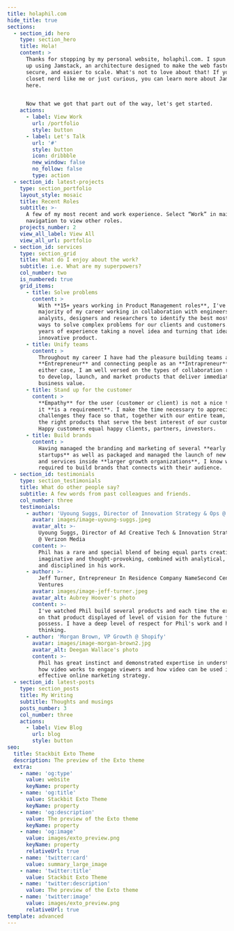 ```yaml
---
title: holaphil.com
hide_title: true
sections:
  - section_id: hero
    type: section_hero
    title: Hola!
    content: >
      Thanks for stopping by my personal website, holaphil.com. I spun this site
      up using Jamstack, an architecture designed to make the web faster, more
      secure, and easier to scale. What's not to love about that! If you're a
      closet nerd like me or just curious, you can learn more about Jamstack
      here.


      Now that we got that part out of the way, let's get started.
    actions:
      - label: View Work
        url: /portfolio
        style: button
      - label: Let's Talk
        url: '#'
        style: button
        icon: dribbble
        new_window: false
        no_follow: false
        type: action
  - section_id: latest-projects
    type: section_portfolio
    layout_style: mosaic
    title: Recent Roles
    subtitle: >-
      A few of my most recent and work experience. Select “Work” in main
      navigation to view other roles.
    projects_number: 2
    view_all_label: View All
    view_all_url: portfolio
  - section_id: services
    type: section_grid
    title: What do I enjoy about the work?
    subtitle: i.e. What are my superpowers?
    col_number: two
    is_numbered: true
    grid_items:
      - title: Solve problems
        content: >
          With **15+ years working in Product Management roles**, I've spent a
          majority of my career working in collaboration with engineers, data
          analysts, designers and researchers to identify the best most creative
          ways to solve complex problems for our clients and customers. I have
          years of experience taking a novel idea and turning that idea into an
          innovative product.
      - title: Unify teams
        content: >
          Throughout my career I have had the pleasure building teams as an
          **Entrepreneur** and connecting people as an **Intrapreneur**. In
          either case, I am well versed on the types of collaboration required
          to develop, launch, and market products that deliver immediate
          business value.
      - title: Stand up for the customer
        content: >
          **Empathy** for the user (customer or client) is not a nice to have,
          it **is a requirement**. I make the time necessary to appreciate the
          challenges they face so that, together with our entire team, we build
          the right products that serve the best interest of our customers.
          Happy customers equal happy clients, partners, investors.
      - title: Build brands
        content: >
          Having managed the branding and marketing of several **early stage
          startups** as well as packaged and managed the launch of new products
          and services inside **larger growth organizations**, I know what is
          required to build brands that connects with their audience.
  - section_id: testimonials
    type: section_testimonials
    title: What do other people say?
    subtitle: A few words from past colleagues and friends.
    col_number: three
    testimonials:
      - author: 'Uyoung Suggs, Director of Innovation Strategy & Ops @ Verizon Media'
        avatar: images/image-uyoung-suggs.jpeg
        avatar_alt: >-
          Uyoung Suggs, Director of Ad Creative Tech & Innovation Strategy & Ops
          @ Verizon Media
        content: >-
          Phil has a rare and special blend of being equal parts creative,
          imaginative and thought-provoking, combined with analytical, organized
          and disciplined in his work.
      - author: >-
          Jeff Turner, Entrepreneur In Residence Company NameSecond Century
          Ventures
        avatar: images/image-jeff-turner.jpeg
        avatar_alt: Aubrey Hoover's photo
        content: >-
          I've watched Phil build several products and each time the execution
          on that product displayed of level of vision for the future few people
          possess. I have a deep level of respect for Phil's work and his
          thinking.
      - author: 'Morgan Brown, VP Growth @ Shopify'
        avatar: images/image-morgan-brown2.jpg
        avatar_alt: Deegan Wallace's photo
        content: >-
          Phil has great instinct and demonstrated expertise in understanding
          how video works to engage viewers and how video can be used in an
          effective online marketing strategy.
  - section_id: latest-posts
    type: section_posts
    title: My Writing
    subtitle: Thoughts and musings
    posts_number: 3
    col_number: three
    actions:
      - label: View Blog
        url: blog
        style: button
seo:
  title: Stackbit Exto Theme
  description: The preview of the Exto theme
  extra:
    - name: 'og:type'
      value: website
      keyName: property
    - name: 'og:title'
      value: Stackbit Exto Theme
      keyName: property
    - name: 'og:description'
      value: The preview of the Exto theme
      keyName: property
    - name: 'og:image'
      value: images/exto_preview.png
      keyName: property
      relativeUrl: true
    - name: 'twitter:card'
      value: summary_large_image
    - name: 'twitter:title'
      value: Stackbit Exto Theme
    - name: 'twitter:description'
      value: The preview of the Exto theme
    - name: 'twitter:image'
      value: images/exto_preview.png
      relativeUrl: true
template: advanced
---
```

